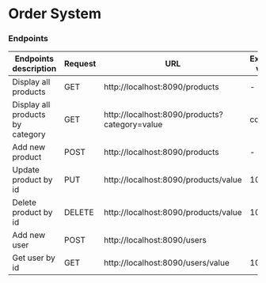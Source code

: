 # Order System


### Endpoints

| Endpoints description            | Request | URL                                           | Example value |
|----------------------------------|---------|-----------------------------------------------|---------------|
| Display all products             | GET     | http://localhost:8090/products                | -             |
| Display all products by category | GET     | http://localhost:8090/products?category=value | cooking       |
| Add new product                  | POST    | http://localhost:8090/products                | -             |
| Update product by id             | PUT     | http://localhost:8090/products/value          | 1001          |
| Delete product by id             | DELETE  | http://localhost:8090/products/value          | 1001          |
| Add new user                     | POST    | http://localhost:8090/users                   |               |
| Get user by id                   | GET     | http://localhost:8090/users/value             | 1001          |



